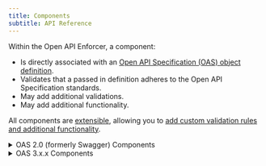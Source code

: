 ```yaml
---
title: Components
subtitle: API Reference
---
```


Within the Open API Enforcer, a component:

- Is directly associated with an [Open API Specification (OAS) object definition](https://github.com/OAI/OpenAPI-Specification/tree/master/versions).
- Validates that a passed in definition adheres to the Open API Specification standards.
- May add additional validations.
- May add additional functionality.

All components are [extensible](../../guide/component-plugins.md), allowing you to [add custom validation rules and additional functionality](../../guide/component-plugins.md). 

<details>
<summary bold>OAS 2.0 (formerly Swagger) Components</summary>
<div>{% import ./v2_0-components.md %}</div>
</details>

<details><summary bold>OAS 3.x.x Components</summary>
<div>
{% import ./v3_0-components.md %}
</div>
</details>
